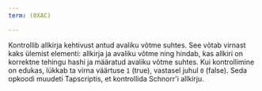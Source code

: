 ```yaml
---
term: (0XAC)

---
```

Kontrollib allkirja kehtivust antud avaliku võtme suhtes. See võtab virnast kaks ülemist elementi: allkirja ja avaliku võtme ning hindab, kas allkiri on korrektne tehingu hashi ja määratud avaliku võtme suhtes. Kui kontrollimine on edukas, lükkab ta virna väärtuse `1` (true), vastasel juhul `0` (false). Seda opkoodi muudeti Tapscriptis, et kontrollida Schnorr'i allkirju.